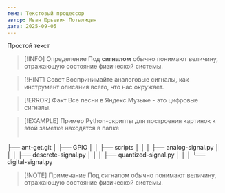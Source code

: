 ```yaml
---
тема: Текстовый процессор
автор: Иван Юрьевич Потылицын
дата: 2025-09-05
---
```

Простой текст

> [!INFO] Определение
> Под **сигналом** обычно понимают величину, отражающую состояние физической системы.

> [!HINT] Совет
> Воспринимайте аналоговые сигналы, как инструмент описания всего, что нас окружает.

> [!ERROR] Факт
> Все песни в Яндекс.Музыке - это цифровые сигналы.

> [!EXAMPLE] Пример
> Python-скрипты для построения картинок к этой заметке находятся в папке
> ```
├── ant-get.git
│   ├── GPIO
│   │   ├── scripts
│   │   │   ├── analog-signal.py
│   │   │   ├── descrete-signal.py
│   │   │   ├── quantized-signal.py
│   │   │   └── digital-signal.py

> [!NOTE] Примечание
> Под сигналом обычно понимают величину, отражающую состояние физической системы.